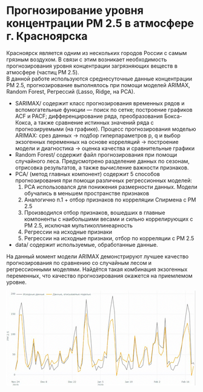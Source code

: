 # Прогнозирование уровня концентрации PM 2.5 в атмосфере г. Красноярска  
Красноярск является одним из нескольких городов России с самым грязным воздухом. В связи с этим возникает необходимость прогнозирования уровня концентрации загрязняющих веществ в атмосфере (частиц PM 2.5).  
В данной работе используются среднесуточные данные концентрации PM 2.5, прогнозирование выполнялось при помощи моделей ARIMAX, Random Forest, Регрессий (Lasso, Ridge, на РСА).
+ SARIMAX/ содержит класс прогнозирования временных рядов и вспомогательные функции — поиск по сетке; построение графиков ACF и PACF; дифференцирование ряда, преобразования Бокса-Кокса, а также сравнение истинных значений ряда с прогнозируемыми (на графике). Процесс прогнозирования моделью ARIMAX: срез данных -> подбор гиперпараметров p, q и выбор экзогенных переменных на основе корреляций -> построение модели и диагностика -> оценка качества и сравнительные графики
+ Random Forest/ содержит файл прогнозирования при помощи случайного леса. Предусмотрено разделение данных по сезонам, отрисовка результатов, а также вычисление важности признаков.
+ PCA/ (метод главных компонент) содержит 5 способов прогнозирования при помощи различных регрессионных моделей:
  1. PCA использовался для понижения размерности данных. Модели обучались в меньшем пространстве признаков
  2. Аналогично п.1 + отбор признаков по корреляции Спирмена с PM 2.5
  3. Производился отбор признаков, вошедших в главные компоненты с наибольшими весами и сильно коррелирующих с PM 2.5, исключая мультиколлинеарность
  4. Регрессии на исходные признаки
  5. Регрессии на исходные признаки, отбор по корреляции с PM 2.5
+ data/ содержит используемые, обработанные данные.

На данный момент модели ARIMAX демонстрируют лучшее качество прогнозирования по сравнению со случайным лесом и регрессионными моделями. Найдётся такая комбинация экзогенных переменных, что качество прогнозирования окажется на приемлемом уровне.


![](https://github.com/Nikita-Lev/Forecasting-PM-2.5-in-the-atmosphere-of-Krasnoyarsk/blob/main/prediction_demo.gif)  
